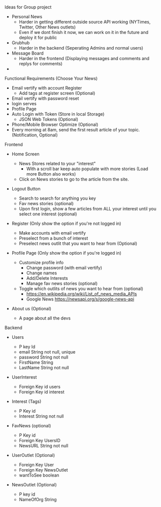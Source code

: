 Ideas for Group project
 - Personal News
   - Harder in getting different outside source API working (NYTimes, Twitter, Other News outlets)
   - Even if we dont finish it now, we can work on it in the future and deploy it for public
 - Grubhub 
   - Harder in the backend (Seperating Admins and normal users)
 - Message Board
   - Harder in the frontend (Displaying messages and comments and replys for comments)
 - 


 Functional Requirements (Choose Your News)

- Email vertify with account Register
	- Add tags at register screen (Optional)
- Email vertify with password reset
- login serves
- Profile Page
- Auto Login with Token (Store in local Storage)
  - JSON Web Tokens (Optional)
- Phone/Mobile Browser Optimize (Optional)
- Every morning at 8am, send the first result article of your topic. (Notification, Optional)


Frontend
 - Home Screen 
 	- News Stores related to your "interest"
 		- With a scroll bar keep auto populate with more stories (Load more Button also works)
 	- Click on News stories to go to the article from the site. 
  - Logout Button
 	- Search to search for anything you key
 	- Fav news stories (optional) 	
 	- Upon first login, show a few articles from ALL your interest until you select one interest (optional)

 - Register (Only show the option if you're not logged in)
 	- Make accounts with email vertify
 	- Preselect from a bunch of interest
 	- Preselect news outlit that you want to hear from (Optional)

 - Profile Page (Only show the option if you're logged in)
 	- Customize profile info
 		- Change password (with email vertify)
 		- Change names
 		- Add/Delete Interests
 		- Manage fav news stories (optional)
 	- Toggle which outlits of news you want to hear from (optional)
 		- https://en.wikipedia.org/wiki/List_of_news_media_APIs
 		- Google News https://newsapi.org/s/google-news-api

 - About us (Optional)
 	- A page about all the devs

Backend
 - Users
 	- P key Id
 	- email String not null, unique
 	- password String not null
 	- FirstName String
 	- LastName String not null

 - UserInterest 
 	- Foreign Key id users
 	- Foreign Key id interest

 - Interest (Tags)
   - P Key id
   - Interest String not null

 - FavNews (optional)
   - P Key id
   - Foreign Key UsersID
   - NewsURL String not null

 - UserOutlet (Optional)
 	- Foreign Key User
 	- Foreign Key NewsOutlet
 	- wantToSee boolean

 - NewsOutlet (Optional)
   	- P key id
   	- NameOfOrg String

